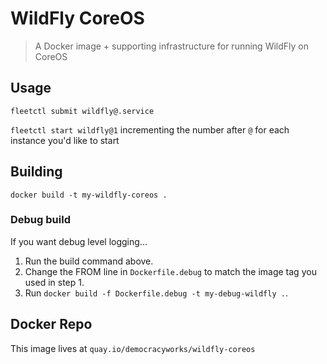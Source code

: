# WildFly CoreOS

> A Docker image + supporting infrastructure for running WildFly on CoreOS

## Usage

`fleetctl submit wildfly@.service`

`fleetctl start wildfly@1` incrementing the number after `@` for each instance you'd like to start

## Building

`docker build -t my-wildfly-coreos .`

### Debug build

If you want debug level logging...

1. Run the build command above.
1. Change the FROM line in `Dockerfile.debug` to match the image tag you used in step 1.
1. Run `docker build -f Dockerfile.debug -t my-debug-wildfly .`.

## Docker Repo

This image lives at `quay.io/democracyworks/wildfly-coreos`
